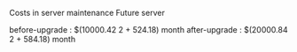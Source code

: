 Costs in server maintenance Future server

before-upgrade : $(10000.42 2 + 524.18) month
after-upgrade : $(20000.84 2 + 584.18) month
